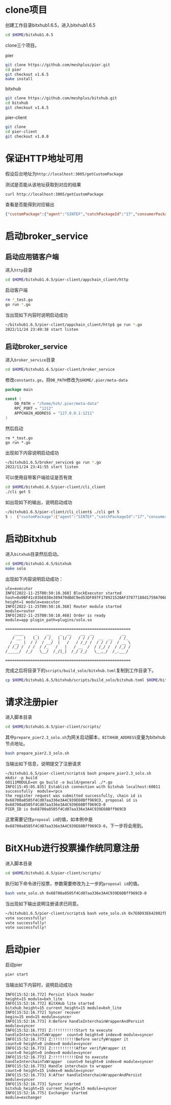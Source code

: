 # clone项目

创建工作目录bitxhub1.6.5，进入bitxhub1.6.5

```sh
cd $HOME/bitxhub1.6.5
```

clone三个项目。

pier

```sh
git clone https://github.com/meshplus/pier.git
cd pier
git checkout v1.6.5
make install
```

bitxhub

```sh
git clone https://github.com/meshplus/bitxhub.git
cd bitxhub
git checkout v1.6.5
```

pier-client

```sh
git clone 
cd pier-client
git checkout v1.0.0
```

# 保证HTTP地址可用

假设后台地址为`http://localhost:3005/getCustomPackage`

测试是否能从该地址获取到对应的结果

```sh
curl http://localhost:3005/getCustomPackage
```

查看是否能得到对应输出

```json
{"customPackage":{"agent":"SINTEF","catchPackageId":"17","consumerPackageId":"5","packingDate":"12321112"},"catchPackage":{"catchPackageId":"15","packingDate":"12321118","palletNum":"1"},"pallet":{"palletNum":"1","palletWeight":20.5,"productNum":"1","supplierId":"1","tripNo":"10"},"trip":{"departureDate":"2022/08/05","departurePort":"Trondheim","landingDate":"2022/08/15","landingPort":"Burgen","tripNo":"10","tripWithinYearNo":"240","vesselName":"Vessel"}}
```

# 启动broker_service

## 启动应用链客户端

进入`http`目录

```sh
cd $HOME/bitxhub1.6.5/pier-client/appchain_client/http
```

启动客户端

```sh
rm *_test.go
go run *.go
```

当出现如下内容时说明启动成功

```sh
~/bitxhub1.6.5/pier-client/appchain_client/http$ go run *.go
2022/11/24 23:49:38 start listen
```

## 启动broker_service

进入`broker_service`目录

```sh
cd $HOME/bitxhub1.6.5/pier-client/broker_service
```

修改`constants.go`，将`DB_PATH`修改为`$HOME/.pier/meta-data`

```go
package main

const (
	DB_PATH = "/home/hzh/.pier/meta-data"
	RPC_PORT = "1212"
	APPCHAIN_ADDRESS = "127.0.0.1:1211"
)
```

然后启动

```
rm *_test.go
go run *.go
```

出现如下内容说明启动成功

```sh
~/bitxhub1.6.5/broker_service$ go run *.go
2022/11/24 23:41:55 start listen
```

可以使用自带客户端验证是否有效

```sh
cd $HOME/bitxhub1.6.5/pier-client/cli_client
./cli get 5
```

如出现如下的输出，说明启动成功

```sh
~/bitxhub1.6.5/pier-client/cli_client$ ./cli get 5
5 :  {"customPackage":{"agent":"SINTEF","catchPackageId":"17","consumerPackageId":"5","packingDate":"12321112"},"catchPackage":{"catchPackageId":"15","packingDate":"12321118","palletNum":"1"},"pallet":{"palletNum":"1","palletWeight":20.5,"productNum":"1","supplierId":"1","tripNo":"10"},"trip":{"departureDate":"2022/08/05","departurePort":"Trondheim","landingDate":"2022/08/15","landingPort":"Burgen","tripNo":"10","tripWithinYearNo":"240","vesselName":"Vessel"}}
```

# 启动Bitxhub

进入`bitxhub`目录然后启动。

```sh
cd $HOME/bitxhub1.6.5/bitxhub
make solo
```

出现如下内容说明启动成功：

```
ule=executor
INFO[2022-11-25T00:50:10.368] BlockExecutor started                         hash=0x0BF41c03bE038e389470dBdC9ed53DF897F178921520AF37877188d1759A7068 height=1 module=executor
INFO[2022-11-25T00:50:10.368] Router module started                         module=router
INFO[2022-11-25T00:50:10.468] Order is ready                                module=app plugin_path=plugins/solo.so

=======================================================
    ____     _    __    _  __    __  __            __
   / __ )   (_)  / /_  | |/ /   / / / /  __  __   / /_
  / __  |  / /  / __/  |   /   / /_/ /  / / / /  / __ \
 / /_/ /  / /  / /_   /   |   / __  /  / /_/ /  / /_/ /
/_____/  /_/   \__/  /_/|_|  /_/ /_/   \__,_/  /_.___/

=======================================================
```

完成之后将目录下的`scripts/build_solo/bitxhub.toml`复制到工作目录下。

```sh
cp $HOME/bitxhub1.6.5/bitxhub/scripts/build_solo/bitxhub.toml $HOME/bitxhub1.6.5/bitxhub.toml
```

# 请求注册pier

进入脚本目录

```sh
cd $HOME/bitxhub1.6.5/pier-client/scripts/
```

其中`prepare_pier2.3_solo.sh`为网关启动脚本，`BITXHUB_ADDRESS`变量为bitxhub节点地址。

```sh
bash prepare_pier2.3_solo.sh
```

当输出如下信息，说明提交了注册请求

```
~/bitxhub1.6.5/pier-client/scripts$ bash prepare_pier2.3_solo.sh 
mkdir -p build
GO111MODULE=on go build -o build/general ./*.go
INFO[15:45:05.835] Establish connection with bitxhub localhost:60011 successfully  module=rpcx
the register request was submitted successfully, chain id is 0x68700a8505f4Cd07aa336e3A4C939E60Bff969CD, proposal id is 0x68700a8505f4Cd07aa336e3A4C939E60Bff969CD-0
PIER_ID is 0x68700a8505f4Cd07aa336e3A4C939E60Bff969CD
```

这里需要记住`proposal id`的值，如本例中是`0x68700a8505f4Cd07aa336e3A4C939E60Bff969CD-0`，下一步将会用到。

# BitXHub进行投票操作统同意注册

进入脚本目录

```sh
cd $HOME/bitxhub1.6.5/pier-client/scripts/
```

执行如下命令进行投票，参数需要修改为上一步的`proposal id`的值。

```sh
bash vote_solo.sh 0x68700a8505f4Cd07aa336e3A4C939E60Bff969CD-0
```

当出现如下输出说明注册请求已同意。

```sh
~/bitxhub1.6.5/pier-client/scripts$ bash vote_solo.sh 0x7E6D93E642802fb276Ba0735d7289E2E1a45455B-0
vote successfully!
vote successfully!
vote successfully!
```

# 启动pier

启动pier

```sh
pier start
```

当输出如下内容时，说明启动成功

```
INFO[15:52:16.772] Persist block header                          height=15 module=bxh_lite
INFO[15:52:16.772] BitXHub lite started                          bitxhub_height=15 current_height=15 module=bxh_lite
INFO[15:52:16.772] Syncer recover                                begin=15 end=15 module=syncer
INFO[15:52:16.773] X:Before handleInterchainWrapperAndPersist    module=syncer
INFO[15:52:16.773] Z:!!!!!!!!!!Start to execute handleInterchainTxWrapper  count=0 height=0 index=0 module=syncer
INFO[15:52:16.773] Z:!!!!!!!!!!Before verifyWrapper it           count=0 height=0 index=0 module=syncer
INFO[15:52:16.773] Z:!!!!!!!!!!After verifyWrapper it            count=0 height=0 index=0 module=syncer
INFO[15:52:16.773] Z:!!!!!!!!!!End to execute handleInterchainTxWrapper  count=0 height=0 index=0 module=syncer
INFO[15:52:16.773] Handle interchain tx wrapper                  count=0 height=15 index=0 module=syncer
INFO[15:52:16.773] X:After handleInterchainWrapperAndPersist     module=syncer
INFO[15:52:16.773] Syncer started                                bitxhub_height=15 current_height=15 module=syncer
INFO[15:52:16.775] Exchanger started                             module=exchanger
```